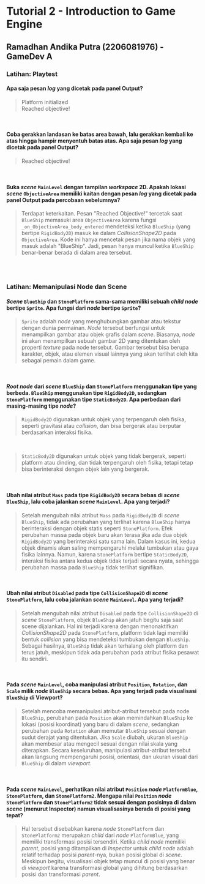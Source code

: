 # Tutorial 2 - Introduction to Game Engine
## Ramadhan Andika Putra (2206081976) - GameDev A <br>

### Latihan: Playtest

#### Apa saja pesan *log* yang dicetak pada panel **Output**?
> Platform initialized<br>
Reached objective!
<br>

#### Coba gerakkan landasan ke batas area bawah, lalu gerakkan kembali ke atas hingga hampir menyentuh batas atas. Apa saja pesan *log* yang dicetak pada panel **Output**?
> Reached objective!
<br>

#### Buka *scene* `MainLevel` dengan tampilan *workspace* 2D. Apakah lokasi *scene* `ObjectiveArea` memiliki kaitan dengan pesan *log* yang dicetak pada panel **Output** pada percobaan sebelumnya?
> Terdapat keterkaitan. Pesan "Reached Objective!" tercetak saat `BlueShip` memasuki area `ObjectiveArea` karena fungsi `_on_ObjectiveArea_body_entered` mendeteksi ketika `BlueShip` (yang bertipe `RigidBody2D`) masuk ke dalam *CollisionShape2D* pada `ObjectiveArea`. Kode ini hanya mencetak pesan jika nama objek yang masuk adalah "BlueShip". Jadi, pesan hanya muncul ketika `BlueShip` benar-benar berada di dalam area tersebut.
<br>

<br>

### Latihan: Memanipulasi Node dan Scene

#### *Scene* `BlueShip` dan `StonePlatform` sama-sama memiliki sebuah *child node* bertipe `Sprite`. Apa fungsi dari *node* bertipe `Sprite`?
> `Sprite` adalah *node* yang menghubungkan gambar atau tekstur dengan dunia permainan. *Node* tersebut berfungsi untuk menampilkan gambar atau objek grafis dalam *scene*. Biasanya, *node* ini akan menampilkan sebuah gambar 2D yang ditentukan oleh properti *texture* pada node tersebut. Gambar tersebut bisa berupa karakter, objek, atau elemen visual lainnya yang akan terlihat oleh kita sebagai pemain dalam game.
<br>

#### *Root node* dari *scene* `BlueShip` dan `StonePlatform` menggunakan tipe yang berbeda. `BlueShip` menggunakan tipe `RigidBody2D`, sedangkan `StonePlatform` menggunakan tipe `StaticBody2D`. Apa perbedaan dari masing-masing tipe *node*?
> `RigidBody2D` digunakan untuk objek yang terpengaruh oleh fisika, seperti gravitasi atau *collision*, dan bisa bergerak atau berputar berdasarkan interaksi fisika.<br>
<br>

> `StaticBody2D` digunakan untuk objek yang tidak bergerak, seperti platform atau dinding, dan tidak terpengaruh oleh fisika, tetapi tetap bisa berinteraksi dengan objek lain yang bergerak.
<br>

#### Ubah nilai atribut `Mass` pada tipe `RigidBody2D` secara bebas di *scene* `BlueShip`, lalu coba jalankan *scene* `MainLevel`. Apa yang terjadi?
> Setelah mengubah nilai atribut `Mass` pada `RigidBody2D` di *scene* `BlueShip`, tidak ada perubahan yang terlihat karena `BlueShip` hanya berinteraksi dengan objek statis seperti `StonePlatform`. Efek perubahan massa pada objek baru akan terasa jika ada dua objek `RigidBody2D` yang berinteraksi satu sama lain. Dalam kasus ini, kedua objek dinamis akan saling mempengaruhi melalui tumbukan atau gaya fisika lainnya. Namun, karena `StonePlatform` bertipe `StaticBody2D`, interaksi fisika antara kedua objek tidak terjadi secara nyata, sehingga perubahan massa pada `BlueShip` tidak terlihat signifikan.
<br>

#### Ubah nilai atribut `Disabled` pada tipe `CollisionShape2D` di *scene* `StonePlatform`, lalu coba jalankan *scene* `MainLevel`. Apa yang terjadi?
> Setelah mengubah nilai atribut `Disabled` pada tipe `CollisionShape2D` di *scene* `StonePlatform`, objek `BlueShip` akan jatuh begitu saja saat scene dijalankan. Hal ini terjadi karena dengan menonaktifkan *CollisionShape2D* pada `StonePlatform`, platform tidak lagi memiliki bentuk *collision* yang bisa mendeteksi tumbukan dengan `BlueShip`. Sebagai hasilnya, `BlueShip` tidak akan terhalang oleh platform dan terus jatuh, meskipun tidak ada perubahan pada atribut fisika pesawat itu sendiri.
<br>

#### Pada *scene* `MainLevel`, coba manipulasi atribut `Position`, `Rotation`, dan `Scale` milik *node* `BlueShip` secara bebas. Apa yang terjadi pada visualisasi `BlueShip` di Viewport?
> Setelah mencoba memanipulasi atribut-atribut tersebut pada node `BlueShip`, perubahan pada `Position` akan memindahkan `BlueShip` ke lokasi (posisi koordinat) yang baru di dalam *scene*, sedangkan perubahan pada `Rotation` akan memutar `BlueShip` sesuai dengan sudut derajat yang ditentukan. Jika `Scale` diubah, ukuran `BlueShip` akan membesar atau mengecil sesuai dengan nilai skala yang diterapkan. Secara keseluruhan, manipulasi atribut-atribut tersebut akan langsung mempengaruhi posisi, orientasi, dan ukuran visual dari `BlueShip` di dalam *viewport*.
<br>

#### Pada *scene* `MainLevel`, perhatikan nilai atribut `Position` *node* `PlatformBlue`, `StonePlatform`, dan `StonePlatform2`. Mengapa nilai `Position` *node* `StonePlatform` dan `StonePlatform2` tidak sesuai dengan posisinya di dalam *scene* (menurut Inspector) namun visualisasinya berada di posisi yang tepat?
> Hal tersebut disebabkan karena *node* `StonePlatform` dan `StonePlatform2` merupakan *child* dari *node* `PlatformBlue`, yang memiliki transformasi posisi tersendiri. Ketika *child node* memiliki *parent*, posisi yang ditampilkan di *Inspector* untuk *child node* adalah relatif terhadap posisi *parent*-nya, bukan posisi global di *scene*. Meskipun begitu, visualisasi objek tetap muncul di posisi yang benar di *viewport* karena transformasi global yang dihitung berdasarkan posisi dan transformasi *parent*.
<br>